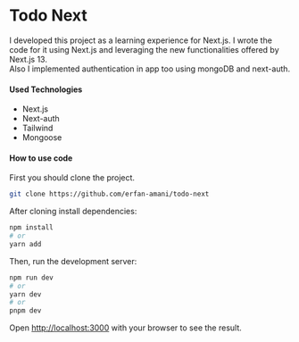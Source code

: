 # Todo Next

I developed this project as a learning experience for Next.js. I wrote the code for it using Next.js and leveraging the new functionalities offered by Next.js 13.<br />
Also I implemented authentication in app too using mongoDB and next-auth.

#### Used Technologies
- Next.js
- Next-auth
- Tailwind
- Mongoose

#### How to use code

First you should clone the project.
```bash
git clone https://github.com/erfan-amani/todo-next
```

After cloning install dependencies:
```bash
npm install 
# or
yarn add
```

Then, run the development server:

```bash
npm run dev
# or
yarn dev
# or
pnpm dev
```

Open [http://localhost:3000](http://localhost:3000) with your browser to see the result.

